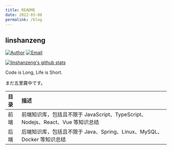 ```yaml
---
title: README
date: 2022-03-08
permalink: /blog
---
```


## linshanzeng

[![Author](https://img.shields.io/badge/author-linshanzeng-blue.svg?style=flat-square)](https://linshanzeng.github.io/blog) [![Email](https://img.shields.io/badge/Email%20me-me@2237618199@qq.com.com-green.svg?style=flat-square)](http://mail.qq.com/cgi-bin/qm_share?t=qm_mailme&email=WGpqa29uaWBpYWEYKSl2Ozc1)

[![linshanzeng's github stats](https://github-readme-stats.vercel.app/api?username=linshanzeng)](https://github.com/anuraghazra/github-readme-stats)

Code is Long, Life is Short.

まだ五里霧中です。

| 目录 | 描述                                                                           |
| :--- | :----------------------------------------------------------------------------- |
| 前端 | 前端知识库，包括且不限于 JavaScript、TypeScript、Nodejs、React、Vue 等知识总结 |
| 后端 | 后端知识库，包括且不限于 Java、Spring、Linux、MySQL、Docker 等知识总结         |
